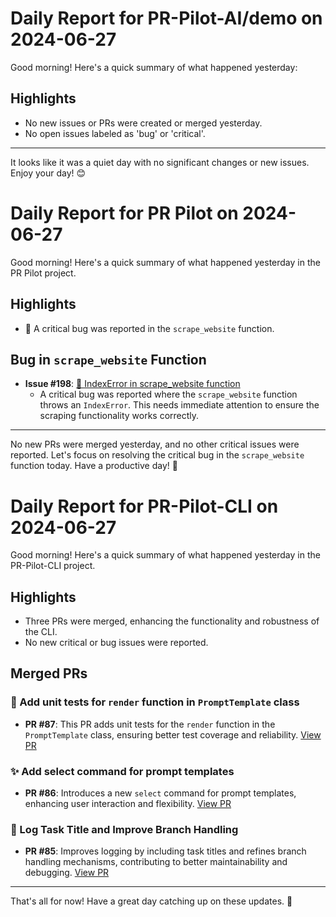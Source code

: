 # Daily Report for PR-Pilot-AI/demo on 2024-06-27

Good morning! Here's a quick summary of what happened yesterday:

## Highlights
- No new issues or PRs were created or merged yesterday.
- No open issues labeled as 'bug' or 'critical'.

---

It looks like it was a quiet day with no significant changes or new issues. Enjoy your day! 😊


# Daily Report for PR Pilot on 2024-06-27

Good morning! Here's a quick summary of what happened yesterday in the PR Pilot project.

## Highlights
- 🐛 A critical bug was reported in the `scrape_website` function.

## Bug in `scrape_website` Function
- **Issue #198**: [🐛 IndexError in scrape_website function](https://github.com/PR-Pilot-AI/pr-pilot/issues/198)
  - A critical bug was reported where the `scrape_website` function throws an `IndexError`. This needs immediate attention to ensure the scraping functionality works correctly.

---

No new PRs were merged yesterday, and no other critical issues were reported. Let's focus on resolving the critical bug in the `scrape_website` function today. Have a productive day! 🚀


# Daily Report for PR-Pilot-CLI on 2024-06-27

Good morning! Here's a quick summary of what happened yesterday in the PR-Pilot-CLI project.

## Highlights
- Three PRs were merged, enhancing the functionality and robustness of the CLI.
- No new critical or bug issues were reported.

## Merged PRs
### 🧪 Add unit tests for `render` function in `PromptTemplate` class
- **PR #87**: This PR adds unit tests for the `render` function in the `PromptTemplate` class, ensuring better test coverage and reliability. [View PR](https://github.com/PR-Pilot-AI/pr-pilot-cli/pull/87)

### ✨ Add select command for prompt templates
- **PR #86**: Introduces a new `select` command for prompt templates, enhancing user interaction and flexibility. [View PR](https://github.com/PR-Pilot-AI/pr-pilot-cli/pull/86)

### 🔧 Log Task Title and Improve Branch Handling
- **PR #85**: Improves logging by including task titles and refines branch handling mechanisms, contributing to better maintainability and debugging. [View PR](https://github.com/PR-Pilot-AI/pr-pilot-cli/pull/85)

---

That's all for now! Have a great day catching up on these updates. 🚀


